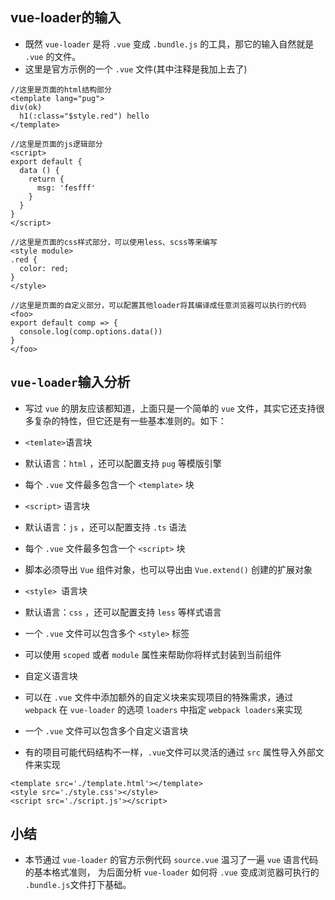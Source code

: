 ## vue-loader的输入
* 既然 `vue-loader` 是将 `.vue` 变成 `.bundle.js` 的工具，那它的输入自然就是 `.vue` 的文件。
* 这里是官方示例的一个 `.vue` 文件(其中注释是我加上去了)
```vue
//这里是页面的html结构部分
<template lang="pug">
div(ok)
  h1(:class="$style.red") hello
</template>

//这里是页面的js逻辑部分
<script>
export default {
  data () {
    return {
      msg: 'fesfff'
    }
  }
}
</script>

//这里是页面的css样式部分，可以使用less、scss等来编写
<style module>
.red {
  color: red;
}
</style>

//这里是页面的自定义部分，可以配置其他loader将其编译成任意浏览器可以执行的代码
<foo>
export default comp => {
  console.log(comp.options.data())
}
</foo>
```

## `vue-loader`输入分析
* 写过 `vue` 的朋友应该都知道，上面只是一个简单的 `vue` 文件，其实它还支持很多复杂的特性，但它还是有一些基本准则的。如下： 

- `<temlate>`语言块 
- 默认语言：`html` ，还可以配置支持 `pug` 等模版引擎
- 每个 `.vue` 文件最多包含一个 `<template>` 块 

- `<script>` 语言块
- 默认语言：`js` ，还可以配置支持 `.ts` 语法 
- 每个 `.vue` 文件最多包含一个 `<script>` 块 
- 脚本必须导出 `Vue` 组件对象，也可以导出由 `Vue.extend()` 创建的扩展对象 

- `<style> `语言块
- 默认语言：`css` ，还可以配置支持 `less` 等样式语言
- 一个 `.vue` 文件可以包含多个 `<style>` 标签 
- 可以使用 `scoped` 或者 `module` 属性来帮助你将样式封装到当前组件

- 自定义语言块
- 可以在 `.vue` 文件中添加额外的自定义块来实现项目的特殊需求，通过 `webpack` 在 `vue-loader` 的选项 `loaders` 中指定 `webpack loaders`来实现
- 一个 `.vue` 文件可以包含多个自定义语言块 

* 有的项目可能代码结构不一样，`.vue`文件可以灵活的通过 `src` 属性导入外部文件来实现
```vue
<template src='./template.html'></template>
<style src='./style.css'></style>
<script src='./script.js'></script>
```

## 小结
* 本节通过 `vue-loader` 的官方示例代码 `source.vue` 温习了一遍 `vue` 语言代码的基本格式准则，
为后面分析 `vue-loader` 如何将 `.vue` 变成浏览器可执行的 `.bundle.js`文件打下基础。